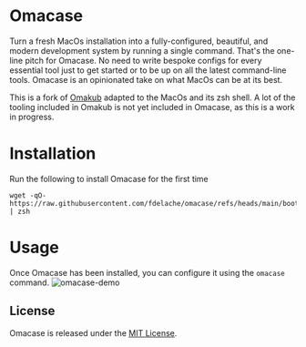 # Omacase

Turn a fresh MacOs installation into a fully-configured, beautiful, and modern development system by running a single command. That's the one-line pitch for Omacase. No need to write bespoke configs for every essential tool just to get started or to be up on all the latest command-line tools. Omacase is an opinionated take on what MacOs can be at its best.

This is a fork of [Omakub](https://omakub.org/) adapted to the MacOs and its zsh shell. A lot of the tooling included in Omakub is not yet included in Omacase, as this is a work in progress.

# Installation

Run the following to install Omacase for the first time
```
wget -qO- https://raw.githubusercontent.com/fdelache/omacase/refs/heads/main/boot.sh | zsh
```

# Usage
Once Omacase has been installed, you can configure it using the `omacase` command.
![omacase-demo](https://github.com/user-attachments/assets/8c97f835-ace3-45e6-bc81-1daf15ead7b0)

## License

Omacase is released under the [MIT License](https://opensource.org/licenses/MIT).

